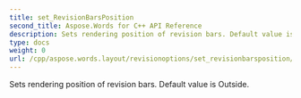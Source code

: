 ```yaml
---
title: set_RevisionBarsPosition
second_title: Aspose.Words for C++ API Reference
description: Sets rendering position of revision bars. Default value is Outside. 
type: docs
weight: 0
url: /cpp/aspose.words.layout/revisionoptions/set_revisionbarsposition/
---
```


Sets rendering position of revision bars. Default value is Outside. 


